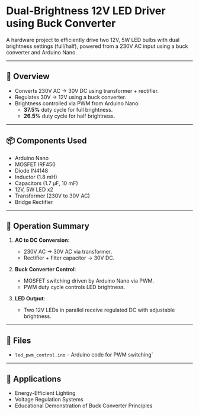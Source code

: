# Dual-Brightness 12V LED Driver using Buck Converter

A hardware project to efficiently drive two 12V, 5W LED bulbs with dual brightness settings (full/half), powered from a 230V AC input using a buck converter and Arduino Nano.

---

## 🔧 Overview

- Converts 230V AC → 30V DC using transformer + rectifier.
- Regulates 30V → 12V using a buck converter.
- Brightness controlled via PWM from Arduino Nano:
  - **37.5%** duty cycle for full brightness.
  - **26.5%** duty cycle for half brightness.

---

## 📦 Components Used

- Arduino Nano  
- MOSFET IRF450  
- Diode IN4148  
- Inductor (1.8 mH)  
- Capacitors (1.7 μF, 10 mF)  
- 12V, 5W LED x2  
- Transformer (230V to 30V AC)  
- Bridge Rectifier

---

## 🔁 Operation Summary

1. **AC to DC Conversion**:
   - 230V AC → 30V AC via transformer.
   - Rectifier + filter capacitor → 30V DC.

2. **Buck Converter Control**:
   - MOSFET switching driven by Arduino Nano via PWM.
   - PWM duty cycle controls LED brightness.

3. **LED Output**:
   - Two 12V LEDs in parallel receive regulated DC with adjustable brightness.

---

## 📂 Files

- `led_pwm_control.ino` – Arduino code for PWM switching`
---

## 🎯 Applications

- Energy-Efficient Lighting
- Voltage Regulation Systems
- Educational Demonstration of Buck Converter Principles
